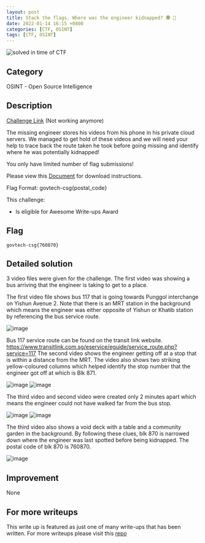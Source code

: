 ```yaml
---
layout: post
title: Stack the flags. Where was the engineer kidnapped? 🕵 🔎
date: 2022-01-14 16:15 +0800
categories: [CTF, OSINT]
tags: [CTF, OSINT]
---
```


![solved in time of CTF](https://img.shields.io/badge/solved-in%20time%20of%20CTF-brightgreen.svg)

## Category

OSINT - Open Source Intelligence

## Description

[Challenge Link](https://play.cat1.stf-2020.alttablabs.sg/game/cki97dbjd0pkv0884b2lrlvu2) (Not working anymore)

The missing engineer stores his videos from his phone in his private cloud servers. We managed to get hold of these videos and we will need your help to trace back the route taken he took before going missing and identify where he was potentially kidnapped!

You only have limited number of flag submissions!

Please view this [Document](https://public-download-files-1w4tlnkelo-stf-cat-1.s3-ap-southeast-1.amazonaws.com/OSINT+Challenges.zip) for download instructions.

Flag Format: govtech-csg{postal_code}

This challenge:

- Is eligible for Awesome Write-ups Award

## Flag

```text
govtech-csg{760870}
```

## Detailed solution

3 video files were given for the challenge.
The first video was showing a bus arriving that the engineer is taking to get to a place.

The first video file shows bus 117 that is going towards Punggol interchange on Yishun Avenue 2. Note that there is an MRT station in the background which means the engineer was either opposite of Yishun or Khatib station by referencing the bus service route.

![image](https://raw.githubusercontent.com/brootware/CTF-Writeups/master/Osint/where-was-he-kidnapped/1.png)

Bus 117 service route can be found on the transit link website.
<https://www.transitlink.com.sg/eservice/eguide/service_route.php?service=117>
The second video shows the engineer getting off at a stop that is within a distance from the MRT. The video also shows two striking yellow-coloured columns which helped identify the stop number that the engineer got off at which is Blk 871.

![image](https://raw.githubusercontent.com/brootware/CTF-Writeups/master/Osint/where-was-he-kidnapped/2.png)
![image](https://raw.githubusercontent.com/brootware/CTF-Writeups/master/Osint/where-was-he-kidnapped/3.png)

The third video and second video were created only 2 minutes apart which means the engineer could not have walked far from the bus stop.

![image](https://raw.githubusercontent.com/brootware/CTF-Writeups/master/Osint/where-was-he-kidnapped/4.png)
![image](https://raw.githubusercontent.com/brootware/CTF-Writeups/master/Osint/where-was-he-kidnapped/5.png)

The third video also shows a void deck with a table and a community garden in the background. By following these clues, blk 870 is narrowed down where the engineer was last spotted before being kidnapped. The postal code of blk 870 is 760870.

![image](https://raw.githubusercontent.com/brootware/CTF-Writeups/master/Osint/where-was-he-kidnapped/6.png)

## Improvement

None

## For more writeups

This write up is featured as just one of many write-ups that has been written. For more writeups please visit this [repo](https://github.com/brootware/CTF-Writeups)
